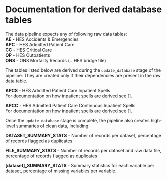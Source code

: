 # Documentation for derived database tables
   
The data pipeline expects any of following raw data tables:    
**AE** - HES Accidents & Emergencies    
**APC** - HES Admitted Patient Care    
**CC** - HES Critical Care    
**OP** - HES Outpatients    
**ONS** - ONS Mortality Records (+ HES bridge file)    

The tables listed below are derived during the `update_database` stage of the 
pipeline. They are created only if their dependencies are present in the raw 
data table.    

**APCS** - HES Admitted Patient Care Inpatient Spells    
For documentation on how inpatient spells are derived see [].    

**APCC** - HES Admitted Patient Care Continuous Inpatient Spells    
For documentation on how inpatient spells are derived see [].    

Once the `update_database` stage is complete, the pipeline also creates high-level
summaries of clean data, including:    

**DATASET_SUMMARY_STATS** - Number of records per dataset, percentage of 
records flagged as duplicates   

**FILE_SUMMARY_STATS** - Number of records per dataset and raw data file, percentage of 
records flagged as duplicates   

**[dataset]_SUMMARY_STATS** - Summary statistics for each variable per dataset, percentage of
missing variables per variable. 